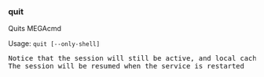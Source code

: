 ### quit
Quits MEGAcmd

Usage: `quit [--only-shell]`
<pre>
Notice that the session will still be active, and local caches available
The session will be resumed when the service is restarted
</pre>
